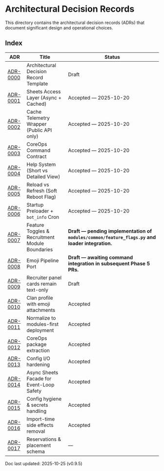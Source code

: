 # Architectural Decision Records

This directory contains the architectural decision records (ADRs) that document significant design and operational choices.

## Index

| ADR | Title | Status |
| --- | --- | --- |
| [ADR-0000](ADR-0000-template.md) | Architectural Decision Record Template | Draft |
| [ADR-0001](ADR-0001-sheets-access-layer.md) | Sheets Access Layer (Async + Cached) | Accepted — 2025-10-20 |
| [ADR-0002](ADR-0002-cache-telemetry-wrapper.md) | Cache Telemetry Wrapper (Public API only) | Accepted — 2025-10-20 |
| [ADR-0003](ADR-0003-coreops-command-contract.md) | CoreOps Command Contract | Accepted — 2025-10-20 |
| [ADR-0004](ADR-0004-help-system-short-vs-detailed.md) | Help System (Short vs Detailed View) | Accepted — 2025-10-20 |
| [ADR-0005](ADR-0005-reload-vs-refresh.md) | Reload vs Refresh (Soft Reboot Flag) | Accepted — 2025-10-20 |
| [ADR-0006](ADR-0006-startup-preloader-bot-info-cron.md) | Startup Preloader + `bot_info` Cron | Accepted — 2025-10-20 |
| [ADR-0007](ADR-0007-feature-toggles-recruitment-module-boundaries.md) | Feature Toggles & Recruitment Module Boundaries | **Draft — pending implementation of `modules/common/feature_flags.py` and loader integration.** |
| [ADR-0008](ADR-0008-emoji-pipeline-port.md) | Emoji Pipeline Port | **Draft — awaiting command integration in subsequent Phase 5 PRs.** |
| [ADR-0009](ADR-0009-recruiter-panel-text-only.md) | Recruiter panel cards remain text-only | Draft |
| [ADR-0010](ADR-0010-clan-profile-with-emoji.md) | Clan profile with emoji attachments | Accepted |
| [ADR-0011](ADR-0011-Normalize-to-Modules-First.md) | Normalize to modules-first deployment | Accepted |
| [ADR-0012](ADR-0012-coreops-package.md) | CoreOps package extraction | Accepted |
| [ADR-0013](ADR-0013-config-io-hardening.md) | Config I/O hardening | Accepted |
| [ADR-0014](ADR-0014-async-sheets-facade.md) | Async Sheets Facade for Event-Loop Safety | Accepted |
| [ADR-0015](ADR-0015-config-hygiene-and-secrets.md) | Config hygiene & secrets handling | Accepted |
| [ADR-0016](ADR-0016-import-side-effects.md) | Import-time side effects removal | Accepted |
| [ADR-0017](ADR-0017-Reservations-Placement-Schema.md) | Reservations & placement schema | — |

Doc last updated: 2025-10-25 (v0.9.5)
